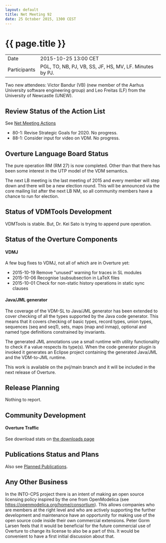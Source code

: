 ```yaml
---
layout: default
title: Net Meeting 92
date: 25 October 2015, 1300 CEST
---
```


<script src="http://code.jquery.com/jquery-1.11.1.min.js">
</script>
<script src="/javascripts/edit.js"></script>
<script>setEditButonNm();</script>

# {{ page.title }}

|||
|---|---|
| Date | 2015-10-25 13:00 CET |
| Participants | PGL, TO, NB, PJ, VB, SS, JF, HS, MV, LF.  Minutes by PJ. |

Two new attendees: Victor Bandur (VB) (new member of the Aarhus University software engineering group) and Leo Freitas (LF) from the University of Newcastle (UNEW).

## Review Status of the Action List

See [Net Meeting Actions](https://github.com/overturetool/overturetool.github.io/issues?q=is%3Aopen+is%3Aissue+label%3A%22action+net-meeting%22)

* 80-1: Revise Strategic Goals for 2020. No progress.
* 88-1: Consider input for video on VDM. No progress.

## Overture Language Board Status

The pure operation RM (RM 27) is now completed. Other than that there has been some interest in the UTP model of the VDM semantics.

The next LB meeting is the last meeting of 2015 and every member will step down and there will be a new election round. This will be announced via the core mailing list after the next LB NM, so all community members have a chance to run for election.


## Status of VDMTools Development

VDMTools is stable.
But, Dr. Kei Sato is trying to append pure operation.

##  Status of the Overture Components

#### VDMJ
A few bug fixes to VDMJ, not all of which are in Overture yet:

* 2015-10-19 Remove "unused" warning for traces in SL modules
* 2015-10-06 Recognise \subsubsection in LaTeX files
* 2015-10-01 Check for non-static history operations in static sync clauses


#### Java/JML generator

The coverage of the VDM-SL to Java/JML generator has been extended to cover checking of all the types supported by the Java code generator. This means that it covers checking of basic types, record types, union types, sequences (seq and seq1), sets, maps (map and inmap), optional and named type definitions constrained by invariants.

The generated JML annotations use a small runtime with utility functionality to check if a value respects its type(s). When the code generator plugin is invoked it generates an Eclipse project containing the generated Java/JML and the VDM-to-JML runtime.

This work is available on the pvj/main branch and it will be included in the next release of Overture.

##  Release Planning

Nothing to report.


##  Community Development

#### Overture Traffic

See download stats on [the downloads page](http://overturetool.org/download/)


##  Publications Status and Plans

Also see [Planned Publications](http://overturetool.org/publications/PlannedPublications.html).


##  Any Other Business

In the INTO-CPS project there is an intent of making an open source licensing policy inspired by the one from OpenModelica (see https://openmodelica.org/home/consortium). This allows companies who are members at the right level and who are actively supporting the further development and maintenance have an opportunity for making use of the open source code inside their own commercial extensions. Peter Gorm Larsen feels that it would be beneficial for the future commercial use of Overture to change its license to also be a part of this. It would be convenient to have a first initial discussion about that.
<div id="edit_page_div"></div>
